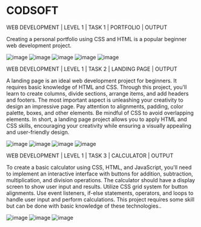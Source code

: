 # CODSOFT

WEB DEVELOPMENT | LEVEL 1 | TASK 1 | PORTFOLIO | OUTPUT

Creating a personal portfolio using CSS and HTML is a popular beginner web development 
project.

![image](https://github.com/MahaAli15/CODSOFT/assets/62219295/9ff0ef85-2913-4414-9f14-1ca69eb57d5b)
![image](https://github.com/MahaAli15/CODSOFT/assets/62219295/51a45680-1bb0-4625-8b40-5d803d734893)
![image](https://github.com/MahaAli15/CODSOFT/assets/62219295/e32ced52-fb7e-4274-ac96-099b9069bd8b)
![image](https://github.com/MahaAli15/CODSOFT/assets/62219295/e625ab50-71a8-49b7-8df9-4f1171c19ad1)
![image](https://github.com/MahaAli15/CODSOFT/assets/62219295/9d761583-efd2-43a7-9962-c7169d28365c)

WEB DEVELOPMENT | LEVEL 1 | TASK 2 | LANDING PAGE | OUTPUT

A landing page is an ideal web development project for beginners. It requires basic
knowledge of HTML and CSS. Through this project, you'll learn to create columns, divide
sections, arrange items, and add headers and footers. The most important aspect is
unleashing your creativity to design an impressive page. Pay attention to alignments,
padding, color palette, boxes, and other elements. Be mindful of CSS to avoid overlapping
elements. In short, a landing page project allows you to apply HTML and CSS skills,
encouraging your creativity while ensuring a visually appealing and user-friendly design.

![image](https://github.com/MahaAli15/CODSOFT/assets/62219295/38b6d46e-8c6e-42cb-97ef-f056d5c011f9)
![image](https://github.com/MahaAli15/CODSOFT/assets/62219295/149ba065-dcf6-42fc-a124-fbb45e4bae59)
![image](https://github.com/MahaAli15/CODSOFT/assets/62219295/2a099599-5f32-4b5d-b92d-73c74a88c504)
![image](https://github.com/MahaAli15/CODSOFT/assets/62219295/9b0f655e-2287-476b-b6d7-b0f7dcffa2e0)

WEB DEVELOPMENT | LEVEL 1 | TASK 3 | CALCULATOR | OUTPUT

To create a basic calculator using CSS, HTML, and JavaScript, you'll need to implement an
interactive interface with buttons for addition, subtraction, multiplication, and division
operations. The calculator should have a display screen to show user input and results. Utilize
CSS grid system for button alignments. Use event listeners, if-else statements, operators, and
loops to handle user input and perform calculations. This project requires some skill but can be
done with basic knowledge of these technologies..

![image](https://github.com/MahaAli15/CODSOFT/assets/62219295/b1c2bd73-3e11-410c-b9ff-03e98eae7b03)
![image](https://github.com/MahaAli15/CODSOFT/assets/62219295/4ca0c23a-783f-4b0a-a1af-ca6f14b86248)
![image](https://github.com/MahaAli15/CODSOFT/assets/62219295/f8ca344d-4013-4f63-b7c7-d9407f0c1d76)
